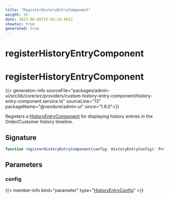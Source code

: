 ```yaml
---
title: "RegisterHistoryEntryComponent"
weight: 10
date: 2023-06-08T15:03:34.681Z
showtoc: true
generated: true
---
```

<!-- This file was generated from the Vendure source. Do not modify. Instead, re-run the "docs:build" script -->

# registerHistoryEntryComponent
<div class="symbol">


# registerHistoryEntryComponent

{{< generation-info sourceFile="packages/admin-ui/src/lib/core/src/providers/custom-history-entry-component/history-entry-component.service.ts" sourceLine="13" packageName="@vendure/admin-ui" since="1.9.0">}}

Registers a <a href='/admin-ui-api/custom-history-entry-components/history-entry-component#historyentrycomponent'>HistoryEntryComponent</a> for displaying history entries in the Order/Customer
history timeline.

## Signature

```TypeScript
function registerHistoryEntryComponent(config: HistoryEntryConfig): Provider
```
## Parameters

### config

{{< member-info kind="parameter" type="<a href='/admin-ui-api/custom-history-entry-components/history-entry-config#historyentryconfig'>HistoryEntryConfig</a>" >}}

</div>

